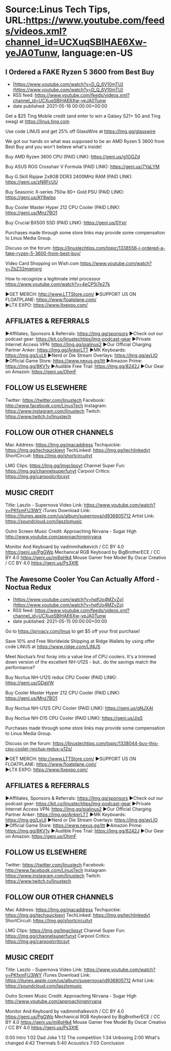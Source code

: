 # Source:Linus Tech Tips, URL:https://www.youtube.com/feeds/videos.xml?channel_id=UCXuqSBlHAE6Xw-yeJA0Tunw, language:en-US

## I Ordered a FAKE Ryzen 5 3600 from Best Buy
 - [https://www.youtube.com/watch?v=D_Q_6V10mTU](https://www.youtube.com/watch?v=D_Q_6V10mTU)
 - RSS feed: https://www.youtube.com/feeds/videos.xml?channel_id=UCXuqSBlHAE6Xw-yeJA0Tunw
 - date published: 2021-05-16 00:00:00+00:00

Get a $25 Ting Mobile credit (and enter to win a Galaxy S21+ 5G and Ting swag) at https://linus.ting.com

Use code LINUS and get 25% off GlassWire at https://lmg.gg/glasswire

We got our hands on what was supposed to be an AMD Ryzen 5 3600 from Best Buy and you won't believe what's inside!

Buy AMD Ryzen 3600 CPU (PAID LINK): https://geni.us/g1OGZd

Buy ASUS ROG Crosshair V Formula (PAID LINK): https://geni.us/7YaLYM

Buy G.Skill Ripjaw 2x8GB DDR3 2400MHz RAM (PAID LINK): https://geni.us/zNRFcUU

Buy Seasonic X-series 750w 80+ Gold PSU (PAID LINK): https://geni.us/AY8wlso

Buy Cooler Master Hyper 212 CPU Cooler (PAID LINK): https://geni.us/Mnz7BO1

Buy Crucial BX500 SSD (PAID LINK): https://geni.us/0Yxjr


Purchases made through some store links may provide some compensation to Linus Media Group.

Discuss on the forum: https://linustechtips.com/topic/1338556-i-ordered-a-fake-ryzen-5-3600-from-best-buy/

Video Card Shopping on Wish.com
https://www.youtube.com/watch?v=ZbZ32mqmsrg

How to recognize a legitimate intel processor
https://www.youtube.com/watch?v=4eCP5i7e27k

►GET MERCH: http://www.LTTStore.com/
►SUPPORT US ON FLOATPLANE: https://www.floatplane.com/  
►LTX EXPO: https://www.ltxexpo.com/   

AFFILIATES & REFERRALS
---------------------------------------------------
►Affiliates, Sponsors & Referrals: https://lmg.gg/sponsors
►Check out our podcast gear: https://kit.co/linustechtips/lmg-podcast-gear
►Private Internet Access VPN: https://lmg.gg/pialinus2
►Our Official Charging Partner Anker: https://lmg.gg/AnkerLTT
►MK Keyboards: https://lmg.gg/LyLtl
►Nerd or Die Stream Overlays: https://lmg.gg/avLlO
►Official Game Store: https://www.nexus.gg/ltt
►Amazon Prime: https://lmg.gg/8KV1v
►Audible Free Trial: https://lmg.gg/8242J
►Our Gear on Amazon: https://geni.us/OhmF

FOLLOW US ELSEWHERE
---------------------------------------------------  
Twitter: https://twitter.com/linustech
Facebook: http://www.facebook.com/LinusTech
Instagram: https://www.instagram.com/linustech
Twitch: https://www.twitch.tv/linustech

FOLLOW OUR OTHER CHANNELS
---------------------------------------------------  
Mac Address: https://lmg.gg/macaddress
Techquickie: https://lmg.gg/techquickieyt
TechLinked: https://lmg.gg/techlinkedyt
ShortCircuit: https://lmg.gg/shortcircuityt

LMG Clips: https://lmg.gg/lmgclipsyt
Channel Super Fun: https://lmg.gg/channelsuperfunyt
Carpool Critics: https://lmg.gg/carpoolcriticsyt

MUSIC CREDIT
---------------------------------------------------  
Title: Laszlo - Supernova
Video Link: https://www.youtube.com/watch?v=PKfxmFU3lWY
iTunes Download Link: https://itunes.apple.com/us/album/supernova/id936805712
Artist Link: https://soundcloud.com/laszlomusic

Outro Screen Music Credit: Approaching Nirvana - Sugar High http://www.youtube.com/approachingnirvana

Monitor And Keyboard by vadimmihalkevich / CC BY 4.0  https://geni.us/PgGWp
Mechanical RGB Keyboard by BigBrotherECE / CC BY 4.0 https://geni.us/mj6pHk4
Mouse Gamer free Model By Oscar Creativo / CC BY 4.0 https://geni.us/Ps3XfE

## The Awesome Cooler You Can Actually Afford - Noctua Redux
 - [https://www.youtube.com/watch?v=hqfUo4MZvZo](https://www.youtube.com/watch?v=hqfUo4MZvZo)
 - RSS feed: https://www.youtube.com/feeds/videos.xml?channel_id=UCXuqSBlHAE6Xw-yeJA0Tunw
 - date published: 2021-05-15 00:00:00+00:00

Go to https://privacy.com/linus ​to get $5 off your first purchase!

Save 10% and Free Worldwide Shipping at Ridge Wallets by using offer code LINUS at https://www.ridge.com/LINUS

Meet Noctua’s first foray into a value line of CPU coolers. It's a trimmed down version of the excellent NH-U12S - but.. do the savings match the performance?

Buy Noctua NH-U12S redux CPU Cooler (PAID LINK): https://geni.us/GDaVW

Buy Cooler Master Hyper 212 CPU Cooler (PAID LINK): https://geni.us/Mnz7BO1

Buy Noctua NH-U12S CPU Cooler (PAID LINK): https://geni.us/gNJXAI

Buy Noctua NH-D15 CPU Cooler (PAID LINK): https://geni.us/JisS

Purchases made through some store links may provide some compensation to Linus Media Group.

Discuss on the forum: https://linustechtips.com/topic/1338044-buy-this-cpu-cooler-noctua-redux-u12s/


►GET MERCH: http://www.LTTStore.com/
►SUPPORT US ON FLOATPLANE: https://www.floatplane.com/  
►LTX EXPO: https://www.ltxexpo.com/   

AFFILIATES & REFERRALS
---------------------------------------------------
►Affiliates, Sponsors & Referrals: https://lmg.gg/sponsors
►Check out our podcast gear: https://kit.co/linustechtips/lmg-podcast-gear
►Private Internet Access VPN: https://lmg.gg/pialinus2
►Our Official Charging Partner Anker: https://lmg.gg/AnkerLTT
►MK Keyboards: https://lmg.gg/LyLtl
►Nerd or Die Stream Overlays: https://lmg.gg/avLlO
►Official Game Store: https://www.nexus.gg/ltt
►Amazon Prime: https://lmg.gg/8KV1v
►Audible Free Trial: https://lmg.gg/8242J
►Our Gear on Amazon: https://geni.us/OhmF

FOLLOW US ELSEWHERE
---------------------------------------------------  
Twitter: https://twitter.com/linustech
Facebook: http://www.facebook.com/LinusTech
Instagram: https://www.instagram.com/linustech
Twitch: https://www.twitch.tv/linustech

FOLLOW OUR OTHER CHANNELS
---------------------------------------------------  
Mac Address: https://lmg.gg/macaddress
Techquickie: https://lmg.gg/techquickieyt
TechLinked: https://lmg.gg/techlinkedyt
ShortCircuit: https://lmg.gg/shortcircuityt

LMG Clips: https://lmg.gg/lmgclipsyt
Channel Super Fun: https://lmg.gg/channelsuperfunyt
Carpool Critics: https://lmg.gg/carpoolcriticsyt

MUSIC CREDIT
---------------------------------------------------  
Title: Laszlo - Supernova
Video Link: https://www.youtube.com/watch?v=PKfxmFU3lWY
iTunes Download Link: https://itunes.apple.com/us/album/supernova/id936805712
Artist Link: https://soundcloud.com/laszlomusic

Outro Screen Music Credit: Approaching Nirvana - Sugar High http://www.youtube.com/approachingnirvana

Monitor And Keyboard by vadimmihalkevich / CC BY 4.0  https://geni.us/PgGWp
Mechanical RGB Keyboard by BigBrotherECE / CC BY 4.0 https://geni.us/mj6pHk4
Mouse Gamer free Model By Oscar Creativo / CC BY 4.0 https://geni.us/Ps3XfE

0:00 Intro 
1:02 Dad Joke
1:12 The competition
1:34 Unboxing 
2:00 What's changed
4:42 Thermals
5:40 Acoustics 
7:03 Conclusion

